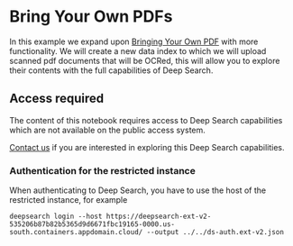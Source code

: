 # Bring Your Own PDFs

In this example we expand upon [Bringing Your Own PDF](../bring_your_own_pdf) with more functionality.
We will create a new data index to which we will upload scanned pdf documents that will be OCRed, this will
allow you to explore their contents with the full capabilities of Deep Search.


## Access required

The content of this notebook requires access to Deep Search capabilities which are not
available on the public access system.

[Contact us](https://ds4sd.github.io/#unlimited-access) if you are interested in exploring
this Deep Search capabilities.

### Authentication for the restricted instance

When authenticating to Deep Search, you have to use the host of the restricted instance, for example

```console
deepsearch login --host https://deepsearch-ext-v2-535206b87b82b5365d9d6671fbc19165-0000.us-south.containers.appdomain.cloud/ --output ../../ds-auth.ext-v2.json
```


